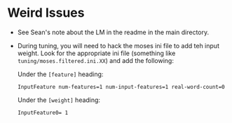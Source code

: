 # Weird Issues
- See Sean's note about the LM in the readme in the main directory.

- During tuning, you will need to hack the moses ini file to add teh input
  weight. Look for the appropriate ini file (something like
  `tuning/moses.filtered.ini.XX`) and add the following:

  Under the `[feature]` heading:

  ```
  InputFeature num-features=1 num-input-features=1 real-word-count=0
  ```

  Under the `[weight]` heading:
  
  ```
  InputFeature0= 1
  ```
